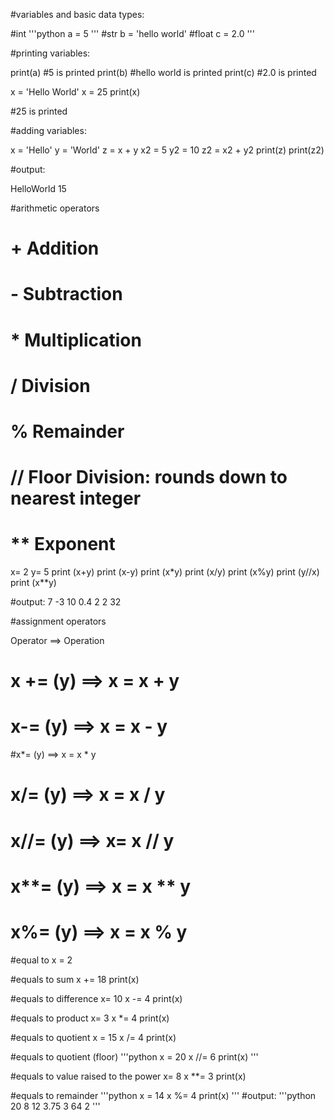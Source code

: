 #variables and basic data types:

#int
'''python
a = 5
'''
#str
b = 'hello world'
#float
c = 2.0
'''

#printing variables:

print(a)
#5 is printed
print(b)
#hello world is printed
print(c)
#2.0 is printed

x = 'Hello World'
x = 25
print(x)

#25 is printed

#adding variables:

x = 'Hello'
y = 'World'
z = x + y
x2 = 5
y2 = 10
z2 = x2 + y2
print(z)
print(z2)

#output:

HelloWorld
15

#arithmetic operators

# +	Addition
# -	Subtraction
# *	Multiplication
# /	Division
# %	Remainder
# //	Floor Division: rounds down to nearest integer
# **	Exponent


x= 2
y= 5
print (x+y)
print (x-y)
print (x*y)
print (x/y)
print (x%y)
print (y//x)
print (x**y)

#output:
7
-3
10
0.4
2
2
32

#assignment operators



Operator	==> Operation
# x += (y) ==> 	x = x + y
# x-= (y) ==>	x = x - y
#x*= (y) ==> x = x * y
# x/= (y) ==>	x = x / y
# x//= (y) ==>	x= x // y
# x**= (y)	==> x = x ** y
# x%= (y)	==> x = x % y


#equal to
x = 2

#equals to sum
x += 18
print(x)

#equals to difference
x= 10
x -= 4
print(x)

#equals to product
x= 3
x *= 4
print(x)

#equals to quotient
x = 15
x /= 4
print(x)

#equals to quotient (floor)
'''python
x = 20
x //= 6
print(x)
'''

#equals to value raised to the power
x= 8
x **= 3
print(x)

#equals to remainder
'''python
x = 14
x %= 4
print(x)
'''
#output:
'''python
20
8
12
3.75
3
64
2
'''
